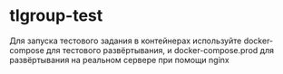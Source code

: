 # tlgroup-test

Для запуска тестового задания в контейнерах используйте
docker-compose для тестового развёртывания, и docker-compose.prod
для развёртывания на реальном сервере при помощи nginx